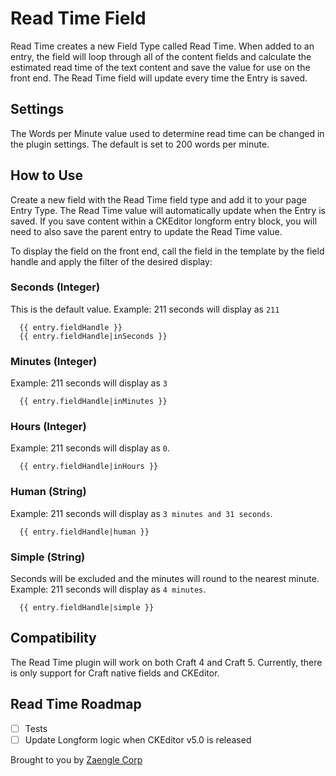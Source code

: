# Read Time Field

Read Time creates a new Field Type called Read Time. When added to an entry, the field will loop through all of the content fields and calculate the estimated read time of the text content and save the value for use on the front end. The Read Time field will update every time the Entry is saved.

## Settings

The Words per Minute value used to determine read time can be changed in the plugin settings. The default is set to 200 words per minute.

## How to Use

Create a new field with the Read Time field type and add it to your page Entry Type. The Read Time value will automatically update when the Entry is saved. If you save content within a CKEditor longform entry block, you will need to also save the parent entry to update the Read Time value.

To display the field on the front end, call the field in the template by the field handle and apply the filter of the desired display:

### Seconds (Integer)

This is the default value. Example: 211 seconds will display as `211`

```twig
  {{ entry.fieldHandle }} 
  {{ entry.fieldHandle|inSeconds }} 
```

### Minutes (Integer)

Example: 211 seconds will display as `3`

```twig
  {{ entry.fieldHandle|inMinutes }} 
```

### Hours (Integer)

Example: 211 seconds will display as `0`. 

```twig
  {{ entry.fieldHandle|inHours }}
```

### Human (String)

Example: 211 seconds will display as `3 minutes and 31 seconds`. 

```twig
  {{ entry.fieldHandle|human }}
```

### Simple (String)

Seconds will be excluded and the minutes will round to the nearest minute. Example: 211 seconds will display as `4 minutes`. 

```twig
  {{ entry.fieldHandle|simple }}
```

## Compatibility

The Read Time plugin will work on both Craft 4 and Craft 5. Currently, there is only support for Craft native fields and CKEditor. 

## Read Time Roadmap

- [ ] Tests
- [ ] Update Longform logic when CKEditor v5.0 is released

Brought to you by [Zaengle Corp](https://zaengle.com/)